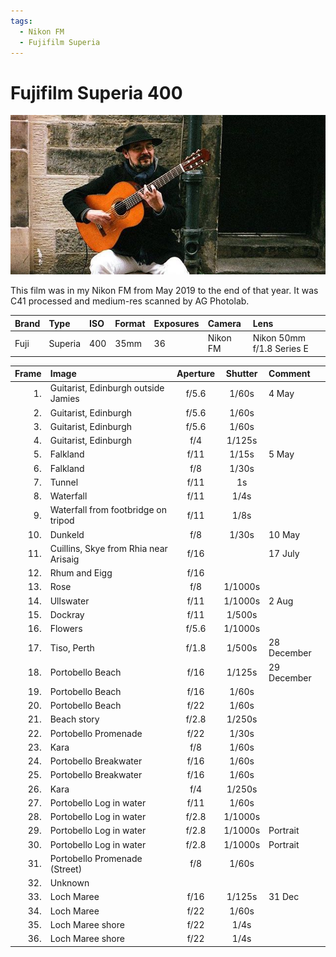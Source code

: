 ```yaml
---
tags:
  - Nikon FM
  - Fujifilm Superia
---
```

# Fujifilm Superia 400

![](/img/2019-12-Fuji-400.jpg)

This film was in my Nikon FM from May 2019 to the end of that year. It was C41 processed and medium-res scanned by AG Photolab.

Brand|Type|ISO|Format|Exposures|Camera|Lens
:----|:---|:--|:-----|:--------|:-----|:----
Fuji|Superia|400|35mm|36|Nikon FM|Nikon 50mm f/1.8 Series E

Frame|Image|Aperture|Shutter|Comment
----:|:----|:----:|:----:|:------
1.|Guitarist, Edinburgh outside Jamies|f/5.6|1/60s|4 May
2.|Guitarist, Edinburgh|f/5.6|1/60s 
3.|Guitarist, Edinburgh|f/5.6|1/60s
4.|Guitarist, Edinburgh|f/4|1/125s
5.|Falkland|f/11|1/15s|5 May
6.|Falkland|f/8|1/30s
7.|Tunnel|f/11|1s 
8.|Waterfall|f/11|1/4s 
9.|Waterfall from footbridge on tripod|f/11|1/8s 
10.|Dunkeld|f/8|1/30s|10 May
11.|Cuillins, Skye from Rhia near Arisaig|f/16 ||17 July
12.|Rhum and Eigg|f/16 
13.|Rose|f/8|1/1000s
14.|Ullswater|f/11|1/1000s|2 Aug
15.|Dockray|f/11|1/500s
16.|Flowers|f/5.6|1/1000s
17.|Tiso, Perth|f/1.8|1/500s|28 December 
18.|Portobello Beach|f/16|1/125s|29 December
19.|Portobello Beach|f/16|1/60s
20.|Portobello Beach|f/22|1/60s
21.|Beach story|f/2.8|1/250s 
22.|Portobello Promenade|f/22|1/30s 
23.|Kara|f/8|1/60s 
24.|Portobello Breakwater|f/16|1/60s 
25.|Portobello Breakwater|f/16|1/60s
26.|Kara|f/4|1/250s 
27.|Portobello Log in water|f/11|1/60s 
28.|Portobello Log in water|f/2.8|1/1000s
29.|Portobello Log in water|f/2.8|1/1000s|Portrait
30.|Portobello Log in water|f/2.8|1/1000s|Portrait
31.|Portobello Promenade (Street)|f/8|1/60s 
32.|Unknown
33.|Loch Maree|f/16|1/125s|31 Dec
34.|Loch Maree|f/22|1/60s
35.|Loch Maree shore|f/22|1/4s
36.|Loch Maree shore|f/22|1/4s
